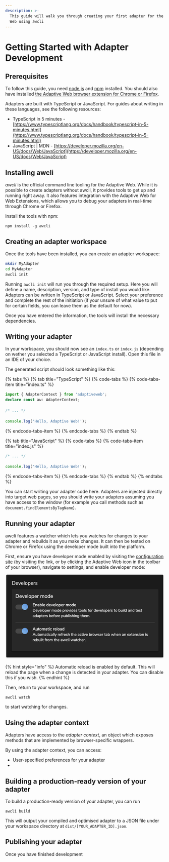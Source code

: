 ```yaml
---
description: >-
  This guide will walk you through creating your first adapter for the Adaptive
  Web using awcli
---
```


# Getting Started with Adapter Development

## Prerequisites

To follow this guide, you need [node.js](https://nodejs.org) and [npm](https://npmjs.com) installed. You should also have installed [the Adaptive Web browser extension for Chrome or Firefox](../installing-the-adaptive-web.md).

Adapters are built with TypeScript or JavaScript. For guides about writing in these languages, see the following resources:

* TypeScript in 5 minutes - [https://www.typescriptlang.org/docs/handbook/typescript-in-5-minutes.html](https://www.typescriptlang.org/docs/handbook/typescript-in-5-minutes.html)
* JavaScript \| MDN - [https://developer.mozilla.org/en-US/docs/Web/JavaScript](https://developer.mozilla.org/en-US/docs/Web/JavaScript)

## Installing awcli

_awcli_ is the official command line tooling for the Adaptive Web. While it is possible to create adapters without awcli, it provides tools to get up and running right away. It also features integration with the Adaptive Web for Web Extensions, which allows you to debug your adapters in real-time through Chrome or Firefox.

Install the tools with npm:

```text
npm install -g awcli
```

## Creating an adapter workspace

Once the tools have been installed, you can create an adapter workspace:

```bash
mkdir MyAdapter
cd MyAdapter
awcli init
```

Running `awcli init` will run you through the required setup. Here you will define a name, description, version, and type of install you would like. Adapters can be written in TypeScript or JavaScript. Select your preference and complete the rest of the initiation \(if your unsure of what value to put for certain fields, you can leave them as the default for now\).

Once you have entered the information, the tools will install the necessary dependencies.

## Writing your adapter

In your workspace, you should now see an `index.ts` or `index.js` \(depending on wether you selected a TypeScript or JavaScript install\). Open this file in an IDE of your choice.

The generated script should look something like this:

{% tabs %}
{% tab title="TypeScript" %}
{% code-tabs %}
{% code-tabs-item title="index.ts" %}
```typescript
import { AdapterContext } from 'adaptiveweb'; 
declare const aw: AdapterContext;

/* ... */

console.log('Hello, Adaptive Web!');
```
{% endcode-tabs-item %}
{% endcode-tabs %}
{% endtab %}

{% tab title="JavaScript" %}
{% code-tabs %}
{% code-tabs-item title="index.js" %}
```javascript
/* ... */

console.log('Hello, Adaptive Web!');
```
{% endcode-tabs-item %}
{% endcode-tabs %}
{% endtab %}
{% endtabs %}

You can start writing your adapter code here. Adapters are injected directly into target web pages, so you should write your adapters assuming you have access to the window \(for example you call methods such as `document.findElementsByTagName`\). 

## Running your adapter

awcli features a watcher which lets you watches for changes to your adapter and rebuilds it as you make changes. It can then be tested on Chrome or Firefox using the developer mode built into the platform.

First, ensure you have developer mode enabled by visiting the [configuration site](https://adaptiveweb.io/configure) \(by visiting the link, or by clicking the Adaptive Web icon in the toolbar of your browser\), navigate to settings, and enable developer mode:

![](../.gitbook/assets/image%20%289%29.png)

{% hint style="info" %}
Automatic reload is enabled by default. This will reload the page when a change is detected in your adapter. You can disable this if you wish.
{% endhint %}

Then, return to your workspace, and run

```text
awcli watch
```

to start watching for changes.

## Using the adapter context

Adapters have access to the _adapter context_, an object which exposes methods that are implemented by browser-specific wrappers.

By using the adapter context, you can access:

* User-specified preferences for your adapter
* 
## Building a production-ready version of your adapter

To build a production-ready version of your adapter, you can run

```text
awcli build
```

This will output your compiled and optimised adapter to a JSON file under your workspace directory at `dist/[YOUR_ADAPTER_ID].json`.

## Publishing your adapter

Once you have finished development

